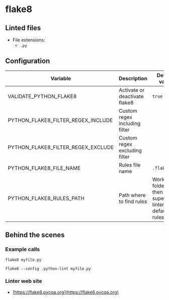 <!-- markdownlint-disable MD033 MD041 -->
<!-- Generated by .automation/build.py, please do not update manually -->
# flake8
## Linted files

- File extensions:
  - `.py`
## Configuration

| Variable | Description | Default value |
| ----------------- | -------------- | -------------- |
| VALIDATE_PYTHON_FLAKE8 | Activate or deactivate flake8 | `true` |
| PYTHON_FLAKE8_FILTER_REGEX_INCLUDE | Custom regex including filter |  |
| PYTHON_FLAKE8_FILTER_REGEX_EXCLUDE | Custom regex excluding filter |  |
| PYTHON_FLAKE8_FILE_NAME | Rules file name | `.flake8` |
| PYTHON_FLAKE8_RULES_PATH | Path where to find rules | Workspace folder, then super-linter default rules |

## Behind the scenes

### Example calls

```shell
flake8 myfile.py
```

```shell
flake8 --config .python-lint myfile.py
```

### Linter web site
- [https://flake8.pycqa.org](https://flake8.pycqa.org)

